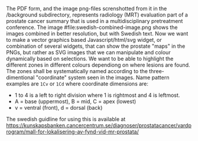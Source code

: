 The PDF form, and the image png-files screnshotted from it in the /background subdirectory, represents radiology (MRT) evaluation part of a prostate cancer summary that is used in a multidisciplinary pretreatment conference. The image #file:swedish-combined-image.png shows the images combined in better resolution, but with Swedish text. Now we want to make a vector graphics based Javascript/html/svg widget, or combination of several widgets, that can show the prostate "maps" in the PNGs, but rather as SVG images that we can manipulate and colour dynamically based on selections. We want to be able to highlight the different zones in different colours dependiong on where lesions are found. The zones shall be systematically named according to the three-dimentional "coordinate" system seen in the images. Name pattern examples are `1Cv` or `1Cd` where coordinate dimensions are:
* 1 to 4 is a left to right division where 1 is rightmost and 4 is leftmost.
* A = base (uppermost), B = mid, C = apex (lowest)
* v = ventral (front), d = dorsal (back)

The swedish guidline for using this is available at https://kunskapsbanken.cancercentrum.se/diagnoser/prostatacancer/vardprogram/mall-for-lokalisering-av-fynd-vid-mr-prostata/
